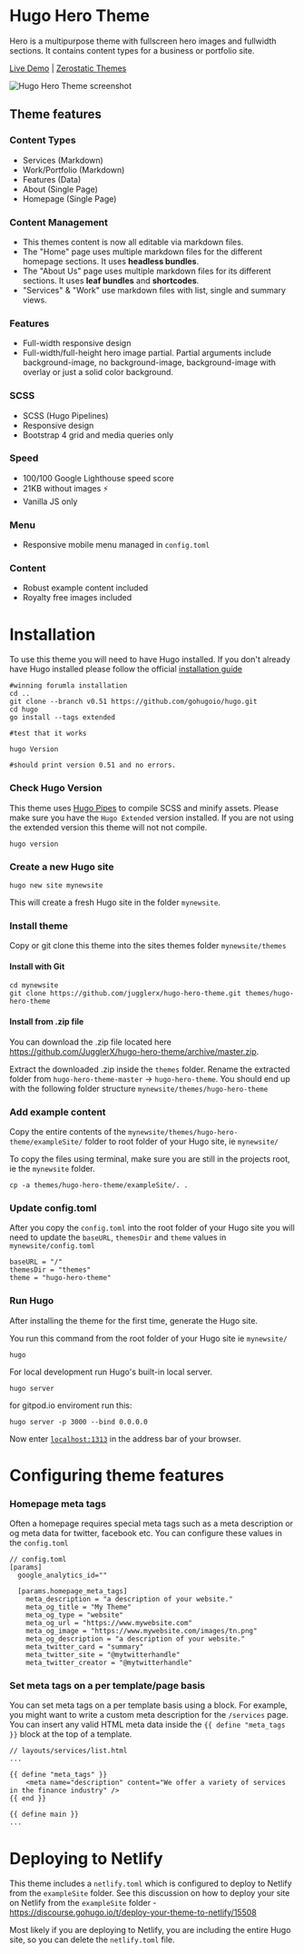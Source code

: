 # Hugo Hero Theme

Hero is a multipurpose theme with fullscreen hero images and fullwidth sections. It contains content types for a business or portfolio site.

[Live Demo](https://hugo-hero.netlify.com/) |
[Zerostatic Themes](https://www.zerostatic.io/theme/hugo-hero/)

![Hugo Hero Theme screenshot](https://github.com/JugglerX/hugo-hero-theme/blob/master/images/screenshot-full.jpg)

## Theme features

### Content Types

- Services (Markdown)
- Work/Portfolio (Markdown)
- Features (Data)
- About (Single Page)
- Homepage (Single Page)

### Content Management
- This themes content is now all editable via markdown files.
- The "Home" page uses multiple markdown files for the different homepage sections. It uses **headless bundles**.
- The "About Us" page uses multiple markdown files for its different sections. It uses **leaf bundles** and **shortcodes**.
- "Services" & "Work" use markdown files with list, single and summary views.

### Features

- Full-width responsive design
- Full-width/full-height hero image partial. Partial arguments include background-image, no background-image, background-image with overlay or just a solid color background.

### SCSS

- SCSS (Hugo Pipelines)
- Responsive design
- Bootstrap 4 grid and media queries only

### Speed

- 100/100 Google Lighthouse speed score
- 21KB without images ⚡
- Vanilla JS only

### Menu

- Responsive mobile menu managed in `config.toml`

### Content

- Robust example content included
- Royalty free images included

# Installation

To use this theme you will need to have Hugo installed. If you don't already have Hugo installed please follow the official [installation guide](https://gohugo.io/getting-started/installing/)

```
#winning forumla installation
cd ..
git clone --branch v0.51 https://github.com/gohugoio/hugo.git
cd hugo
go install --tags extended

#test that it works

hugo Version

#should print version 0.51 and no errors.
```

### Check Hugo Version

This theme uses [Hugo Pipes](https://gohugo.io/hugo-pipes/scss-sass/) to compile SCSS and minify assets. Please make sure you have the `Hugo Extended` version installed. If you are not using the extended version this theme will not not compile.

```
hugo version
```

### Create a new Hugo site

```
hugo new site mynewsite
```

This will create a fresh Hugo site in the folder `mynewsite`.

### Install theme

Copy or git clone this theme into the sites themes folder `mynewsite/themes`

#### Install with Git

```
cd mynewsite
git clone https://github.com/jugglerx/hugo-hero-theme.git themes/hugo-hero-theme
```

#### Install from .zip file

You can download the .zip file located here https://github.com/JugglerX/hugo-hero-theme/archive/master.zip.

Extract the downloaded  .zip inside the `themes` folder. Rename the extracted folder from `hugo-hero-theme-master` -> `hugo-hero-theme`. You should end up with the following folder structure `mynewsite/themes/hugo-hero-theme`

### Add example content

Copy the entire contents of the `mynewsite/themes/hugo-hero-theme/exampleSite/` folder to root folder of your Hugo site, ie `mynewsite/`

To copy the files using terminal, make sure you are still in the projects root, ie the `mynewsite` folder.

```
cp -a themes/hugo-hero-theme/exampleSite/. .
```

### Update config.toml

After you copy the `config.toml` into the root folder of your Hugo site you will need to update the `baseURL`, `themesDir` and `theme` values in  `mynewsite/config.toml`

```
baseURL = "/"
themesDir = "themes"
theme = "hugo-hero-theme"
```

### Run Hugo

After installing the theme for the first time, generate the Hugo site.


You run this command from the root folder of your Hugo site ie `mynewsite/`

```
hugo
```

For local development run Hugo's built-in local server.

```
hugo server
```

for gitpod.io enviroment run this:

```
hugo server -p 3000 --bind 0.0.0.0
```

Now enter [`localhost:1313`](http://localhost:1313) in the address bar of your browser.


# Configuring theme features

### Homepage meta tags

Often a homepage requires special meta tags such as a meta description or og meta data for twitter, facebook etc. You can configure these values in the `config.toml`

```
// config.toml
[params]
  google_analytics_id=""

  [params.homepage_meta_tags]
    meta_description = "a description of your website."
    meta_og_title = "My Theme"
    meta_og_type = "website"
    meta_og_url = "https://www.mywebsite.com"
    meta_og_image = "https://www.mywebsite.com/images/tn.png"
    meta_og_description = "a description of your website."
    meta_twitter_card = "summary"
    meta_twitter_site = "@mytwitterhandle"
    meta_twitter_creator = "@mytwitterhandle"
```

### Set meta tags on a per template/page basis

You can set meta tags on a per template basis using a block. For example, you might want to write a custom meta description for the `/services` page. You can insert any valid HTML meta data inside the `{{ define "meta_tags }}` block at the top of a template.

```
// layouts/services/list.html
...

{{ define "meta_tags" }}
    <meta name="description" content="We offer a variety of services in the finance industry" />
{{ end }}

{{ define main }}
...
```

# Deploying to Netlify

This theme includes a `netlify.toml` which is configured to deploy to Netlify from the `exampleSite` folder.  See this discussion on how to deploy your site on Netlify from the `exampleSite` folder - https://discourse.gohugo.io/t/deploy-your-theme-to-netlify/15508

Most likely if you are deploying to Netlify, you are including the entire Hugo site, so you can delete the `netlify.toml` file.



